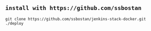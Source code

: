## `install with https://github.com/ssbostan `
```
git clone https://github.com/ssbostan/jenkins-stack-docker.git
./deploy
```
